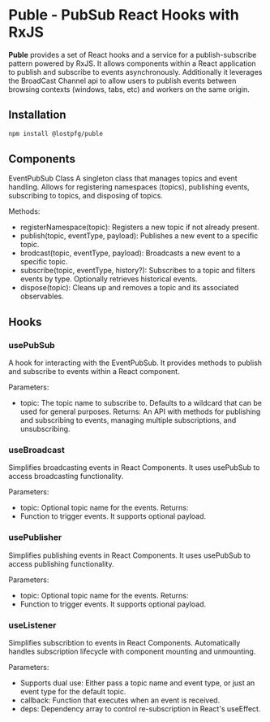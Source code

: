 # Puble - PubSub React Hooks with RxJS

**Puble** provides a set of React hooks and a service for a publish-subscribe pattern powered by RxJS. It allows components within a React application to publish and subscribe to events asynchronously. Additionally it leverages the BroadCast Channel api to allow users to publish events between browsing contexts (windows, tabs, etc) and workers on the same origin.

## Installation
```bash
npm install @lostpfg/puble
```

## Components
EventPubSub Class
A singleton class that manages topics and event handling. Allows for registering namespaces (topics), publishing events, subscribing to topics, and disposing of topics.

Methods:
- registerNamespace(topic): Registers a new topic if not already present.
- publish(topic, eventType, payload): Publishes a new event to a specific topic.
- brodcast(topic, eventType, payload): Broadcasts a new event to a specific topic.
- subscribe(topic, eventType, history?): Subscribes to a topic and filters events by type. Optionally retrieves historical events.
- dispose(topic): Cleans up and removes a topic and its associated observables.

## Hooks

### usePubSub
A  hook for interacting with the EventPubSub. It provides methods to publish and subscribe to events within a React component.

Parameters:
- topic: The topic name to subscribe to. Defaults to a wildcard that can be used for general purposes.
Returns:
An API with methods for publishing and subscribing to events, managing multiple subscriptions, and unsubscribing.

### useBroadcast
Simplifies broadcasting events in React Components. It uses usePubSub to access broadcasting functionality.

Parameters:
- topic: Optional topic name for the events.
Returns:
- Function to trigger events. It supports optional payload.


### usePublisher
Simplifies publishing events in React Components. It uses usePubSub to access publishing functionality.

Parameters:
- topic: Optional topic name for the events.
Returns:
- Function to trigger events. It supports optional payload.

###  useListener
Simplifies subscribtion to events in React Components. Automatically handles subscription lifecycle with component mounting and unmounting.

Parameters:
- Supports dual use: Either pass a topic name and event type, or just an event type for the default topic.
- callback: Function that executes when an event is received.
- deps: Dependency array to control re-subscription in React's useEffect.